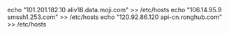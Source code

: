 echo "101.201.182.10   aliv18.data.moji.com" >> /etc/hosts 
echo "106.14.95.9   smssh1.253.com"  >> /etc/hosts
echo "120.92.86.120   api-cn.ronghub.com" >> /etc/hosts
